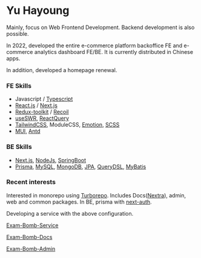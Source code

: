 # Yu Hayoung

Mainly, focus on Web Frontend Development. Backend development is also possible.

In 2022, developed the entire e-commerce platform backoffice FE and e-commerce analytics dashboard FE/BE.
It is currently distributed in Chinese apps.

In addition, developed a homepage renewal. 


### FE Skills
- Javascript / [Typescript](https://www.typescriptlang.org/)
- [React.js](https://reactjs.org/) / [Next.js](https://nextjs.org/)
- [Redux-toolkit](https://redux-toolkit.js.org/) / [Recoil](https://recoiljs.org/)
- [useSWR](https://swr.vercel.app/ko), [ReactQuery](https://react-query-v3.tanstack.com/)
- [TailwindCSS](https://tailwindcss.com/), ModuleCSS, [Emotion](https://emotion.sh/), [SCSS](https://sass-lang.com/)
- [MUI](https://mui.com), [Antd](https://ant.design)

### BE Skills
- [Next.js](https://nextjs.org/), [NodeJs](https://nodejs.org/), [SpringBoot](https://spring.io/)
- [Prisma](https://www.prisma.io/), [MySQL](https://www.mysql.com/), [MongoDB](https://www.mongodb.com/), [JPA](https://spring.io/projects/spring-data-jpa), [QueryDSL](http://querydsl.com/), [MyBatis](https://mybatis.org/mybatis-3/)



### Recent interests
Interested in monorepo using [Turborepo](https://turbo.build/). Includes Docs([Nextra](https://nextra.site/)), admin, web and common packages.
In BE, prisma with [next-auth](https://next-auth.js.org/).

Developing a service with the above configuration.

[Exam-Bomb-Service](https://exam-bomb-service.vercel.app)

[Exam-Bomb-Docs](https://exam-bomb-docs.vercel.app)

[Exam-Bomb-Admin](https://exam-bomb-admin.vercel.app)





<!--  [![Anurag's github stats](https://github-readme-stats.vercel.app/api?username=glory4god)](https://github.com/anuraghazra/github-readme-stats)  -->
